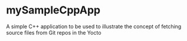 # mySampleCppApp
A simple C++ application to be used to illustrate the concept of fetching source files from Git repos in the Yocto
